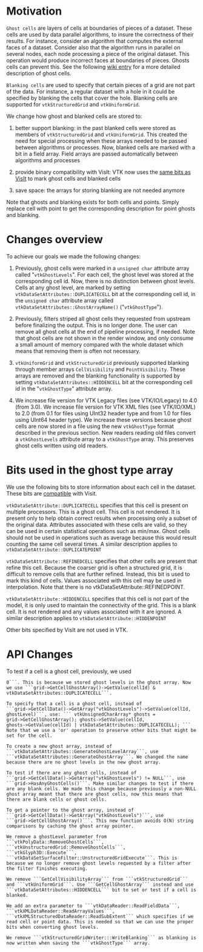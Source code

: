 # Motivation

```Ghost cells``` are layers of cells at boundaries of pieces of a
dataset. These cells are used by data parallel algorithms, to insure
the correctness of their results. For instance, consider an algorithm
that computes the external faces of a dataset. Consider also that the
algorithm runs in parallel on several nodes, each node processing a
piece of the original dataset. This operation would produce incorrect
faces at boundaries of pieces. Ghosts cells can prevent this. See the
following [wiki entry](http://www.vtk.org/Wiki/VTK/Parallel_Pipeline)
for a more detailed description of ghost cells.

```Blanking cells``` are used to specify that certain pieces of a grid
are not part of the data. For instance, a regular dataset with a hole
in it could be specified by blanking the cells that cover the
hole. Blanking cells are supported for ```vtkStructuredGrid``` and
```vtkUniformGrid```.

We change how ghost and blanked cells are stored to:

  1. better support blanking: in the past blanked cells were stored as
     members of ```vtkStructuredGrid``` and ```vtkUniformGrid```. This
     created the need for special processing when these arrays needed
     to be passed between algorithms or processes. Now, blanked cells
     are marked with a bit in a field array. Field arrays are passed
     automatically between algorithms and processes

  2. provide binary compatibility with VisIt: VTK now uses the
     [same bits as VisIt](http://www.visitusers.org/index.php?title=Representing_ghost_data)
     to mark ghost cells and blanked cells

  3. save space: the arrays for storing blanking are not needed anymore

Note that ghosts and blanking exists for both cells and points. Simply
replace cell with point to get the corresponding description for point
ghosts and blanking.

# Changes overview

To achieve our goals we made the following changes:

  1. Previously, ghost cells were marked in a ```unsigned char```
     attribute array called "```vtkGhostLevels```". For each cell, the
     ghost level was stored at the corresponding cell id. Now, there
     is no distinction between ghost levels. Cells at any ghost level,
     are marked by setting ```vtkDataSetAttributes::DUPLICATECELL```
     bit at the corresponding cell id, in the ```unsigned char```
     attribute array called
     ```vtkDataSetAttributes::GhostArrayName()```
     ("```vtkGhostType```").

  2. Previously, filters striped all ghost cells they requested from
     upstream before finalizing the output. This is no longer
     done. The user can remove all ghost cells at the end of pipeline
     processing, if needed. Note that ghost cells are not shown in the
     render window, and only consume a small amount of memory compared
     with the whole dataset which means that removing them is often
     not necessary.

  3. ```vtkUniformGrid``` and ```vtkStructuredGrid``` previously
     supported blanking through member arrays ```CellVisibility``` and
     ```PointVisibility```. These arrays are removed and the blanking
     functionality is supported by setting
     ```vtkDataSetAttributes::HIDDENCELL``` bit at the corresponding
     cell id in the "```vtkGhostType```" attribute array.

  4. We increase file version for VTK Legacy files (see VTK/IO/Legacy)
     to 4.0 (from 3.0). We increase file version for VTK XML files
     (see VTK/IO/XML) to 2.0 (from 0.1 for files using UInt32 header
     type and from 1.0 for files using UInt64 header type). We
     increase these versions because ghost cells are now stored in a
     file using the new ```vtkGhostType``` format described in the
     previous section.  New readers reading old files convert a
     ```vtkGhostLevels``` attribute array to a ```vtkGhostType```
     array. This preserves ghost cells written using old readers.

# Bits used in the ghost type array

We use the following bits to store information about each cell in the
dataset. These bits are
[compatible](http://www.visitusers.org/index.php?title=Representing_ghost_data)
with Visit.

```vtkDataSetAttribute::DUPLICATECELL``` specifies that this cell is
present on multiple processors. This is a ghost cell. This cell is not
rendered. It is present only to help obtain correct results when
processing only a subset of the original data. Attributes associated
with these cells are valid, so they can be used in certain statistical
operations such as min/max. Ghost cells should not be used in
operations such as average because this would result counting the same
cell several times. A similar description applies to
```vtkDataSetAttribute::DUPLICATEPOINT```

```vtkDataSetAttribute::REFINEDCELL``` specifies that other cells are
present that refine this cell. Because the coarser grid is often a
structured grid, it is difficult to remove cells that are further
refined. Instead, this bit is used to mark this kind of cells. Values
associated with this cell may be used in interpolation. Note that
there is no vtkDataSetAttribute::REFINEDPOINT.

```vtkDataSetAttribute::HIDDENCELL``` specifies that this cell is not
part of the model, it is only used to maintain the connectivity of the
grid. This is a blank cell. It is not rendered and any values
associated with it are ignored. A similar description applies to
```vtkDataSetAttribute::HIDDENPOINT```

Other bits specified by VisIt are not used in VTK.

# API Changes

To test if a cell is a ghost cell, previously, we used
```grid->GetCellData()->GetArray("vtkGhostLevels")->GetValue(cellId) >
0```. This is because we stored ghost levels in the ghost array. Now
we use ```grid->GetCellGhostArray()->GetValue(cellId) &
vtkDataSetAttributes::DUPLICATECELL```.

To specify that a cell is a ghost cell, instead of
```grid->GetCellData()->GetArray("vtkGhostLevels")->SetValue(cellId,
ghostLevel)```, use: ``` vtkUnsignedCharArray* ghosts =
grid->GetCellGhostArray(); ghosts->SetValue(cellId,
ghosts->GetValue(cellId) | vtkDataSetAttributes::DUPLICATECELL); ```
Note that we use a 'or' operation to preserve other bits that might be
set for the cell.

To create a new ghost array, instead of
```vtkDataSetAttributes::GenerateGhostLevelArray```, use
```vtkDataSetAttributes::GenerateGhostArray```. We changed the name
because there are no ghost levels in the new ghost array.

To test if there are any ghost cells, instead of
```grid->GetCellData()->GetArray("vtkGhostLevels") != NULL```, use
```grid->HasAnyGhostCells()```. Make similar changes to test if there
are any blank cells. We made this change because previously a non-NULL
ghost array meant that there are ghost cells, now this means that
there are blank cells or ghost cells.

To get a pointer to the ghost array, instead of
```grid->GetCellData()->GetArray("vtkGhostLevels")```, use
```grid->GetCellGhostArray()```. This new function avoids O(N) string
comparisons by caching the ghost array pointer.

We remove a ghostLevel parameter from
```vtkPolyData::RemoveGhostCells```,
```vtkUnstructuredGrid::RemoveGhostCells```,
```vtkGlyph3D::Execute```,
```vtkDataSetSurfaceFilter::UnstructuredGridExecute```. This is
because we no longer remove ghost levels requested by a filter after
the filter finishes executing.

We remove ```GetCellVisibilityArray``` from ```vtkStructuredGrid```
and ```vtkUniformGrid```. Use ```GetCellGhostArray``` instead and use
```vtkDataSetAttributes::HIDDENCELL``` bit to set or test if a cell is
blanked.

We add an extra parameter to ```vtkDataReader::ReadFieldData```,
```vtkXMLDataReader::ReadArrayValues```,
```vtkXMLStructuredDataReader::ReadSubExtent``` which specifies if we
read cell or point data. This is needed so that we can use the proper
bits when converting ghost levels.

We remove ```vtkStructuredGridWriter:::WriteBlanking``` as blanking is
now written when saving the ```vtkGhostType``` array.
